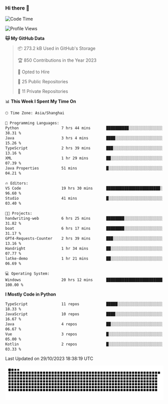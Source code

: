 ### Hi there 👋
<!--START_SECTION:waka-->
![Code Time](http://img.shields.io/badge/Code%20Time-383%20hrs%2042%20mins-blue)

![Profile Views](http://img.shields.io/badge/Profile%20Views-6-blue)

**🐱 My GitHub Data** 

> 📦 273.2 kB Used in GitHub's Storage 
 > 
> 🏆 850 Contributions in the Year 2023
 > 
> 💼 Opted to Hire
 > 
> 📜 25 Public Repositories 
 > 
> 🔑 11 Private Repositories 
 > 
📊 **This Week I Spent My Time On** 

```text
🕑︎ Time Zone: Asia/Shanghai

💬 Programming Languages: 
Python                   7 hrs 44 mins       ██████████░░░░░░░░░░░░░░░   38.31 % 
Java                     3 hrs 4 mins        ████░░░░░░░░░░░░░░░░░░░░░   15.26 % 
TypeScript               2 hrs 39 mins       ███░░░░░░░░░░░░░░░░░░░░░░   13.16 % 
XML                      1 hr 29 mins        ██░░░░░░░░░░░░░░░░░░░░░░░   07.39 % 
Java Properties          51 mins             █░░░░░░░░░░░░░░░░░░░░░░░░   04.21 % 

🔥 Editors: 
VS Code                  19 hrs 30 mins      ████████████████████████░   96.60 % 
Studio                   41 mins             █░░░░░░░░░░░░░░░░░░░░░░░░   03.40 % 

🐱‍💻 Projects: 
handwriting-web          6 hrs 25 mins       ████████░░░░░░░░░░░░░░░░░   31.82 % 
boat                     6 hrs 17 mins       ████████░░░░░░░░░░░░░░░░░   31.17 % 
GPT4-Requests-Counter    2 hrs 39 mins       ███░░░░░░░░░░░░░░░░░░░░░░   13.16 % 
Handright                1 hr 34 mins        ██░░░░░░░░░░░░░░░░░░░░░░░   07.77 % 
latke-demo               1 hr 21 mins        ██░░░░░░░░░░░░░░░░░░░░░░░   06.69 % 

💻 Operating System: 
Windows                  20 hrs 12 mins      █████████████████████████   100.00 % 
```

**I Mostly Code in Python** 

```text
TypeScript               11 repos            █████░░░░░░░░░░░░░░░░░░░░   18.33 % 
JavaScript               10 repos            ████░░░░░░░░░░░░░░░░░░░░░   16.67 % 
Java                     4 repos             ██░░░░░░░░░░░░░░░░░░░░░░░   06.67 % 
Vue                      3 repos             █░░░░░░░░░░░░░░░░░░░░░░░░   05.00 % 
Kotlin                   2 repos             █░░░░░░░░░░░░░░░░░░░░░░░░   03.33 % 
```




 Last Updated on 29/10/2023 18:38:19 UTC
<!--END_SECTION:waka-->

<picture>
  <source media="(prefers-color-scheme: dark)" srcset="https://raw.githubusercontent.com/14790897/14790897/output/github-contribution-grid-snake-dark.svg" />
  <source media="(prefers-color-scheme: light)" srcset="https://raw.githubusercontent.com/14790897/14790897/output/github-contribution-grid-snake.svg" />
  <img alt="github-snake" src="https://raw.githubusercontent.com/14790897/14790897/output/github-contribution-grid-snake.svg" />
</picture>
